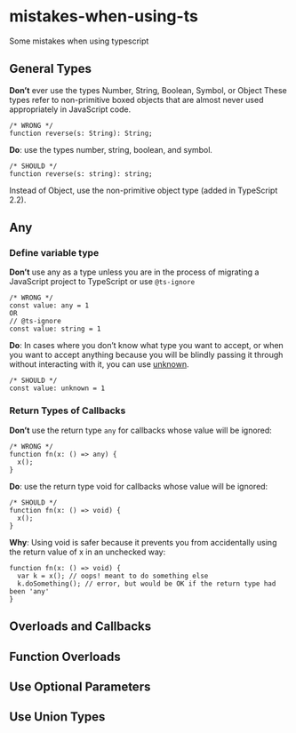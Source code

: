 # mistakes-when-using-ts
Some mistakes when using typescript

## General Types

**Don’t** ever use the types Number, String, Boolean, Symbol, or Object These types refer 
to non-primitive boxed objects that are almost never used appropriately in JavaScript code.
```
/* WRONG */
function reverse(s: String): String;
```
**Do**: use the types number, string, boolean, and symbol.
```
/* SHOULD */
function reverse(s: string): string;
```
Instead of Object, use the non-primitive object type (added in TypeScript 2.2).

## Any

### Define variable type

**Don’t** use any as a type unless you are in the process of migrating a JavaScript project to TypeScript or use `@ts-ignore`
```
/* WRONG */
const value: any = 1
OR
// @ts-ignore
const value: string = 1
```
**Do**: In cases where you don’t know what type you want to accept, 
or when you want to accept anything because you will be blindly passing it through without interacting with it, 
you can use [unknown](https://www.typescriptlang.org/play/#example/unknown-and-never).
```
/* SHOULD */
const value: unknown = 1
```

### Return Types of Callbacks

**Don’t** use the return type `any` for callbacks whose value will be ignored:
```
/* WRONG */
function fn(x: () => any) {
  x();
}
```
**Do**: use the return type void for callbacks whose value will be ignored:
```
/* SHOULD */
function fn(x: () => void) {
  x();
}
```
**Why**: Using void is safer because it prevents you from accidentally using the return value of x in an unchecked way:
```
function fn(x: () => void) {
  var k = x(); // oops! meant to do something else
  k.doSomething(); // error, but would be OK if the return type had been 'any'
}
```

## Overloads and Callbacks
## Function Overloads
## Use Optional Parameters
## Use Union Types